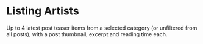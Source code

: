 # Listing Artists

Up to 4 latest post teaser items from a selected category (or unfiltered from all posts), with a post thumbnail, excerpt and reading time each.
